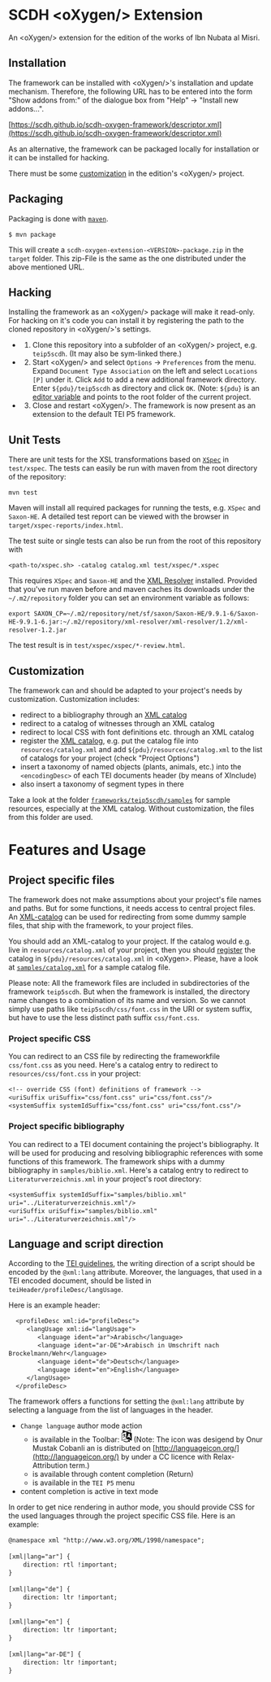 # SCDH &lt;oXygen/> Extension #

An &lt;oXygen/> extension for the edition of the works of Ibn Nubata
al Misri.

## Installation

The framework can be installed with &lt;oXygen/>'s installation and
update mechanism. Therefore, the following URL has to be entered into
the form "Show addons from:" of the dialogue box from "Help" -> "Install
new addons...".

[https://scdh.github.io/scdh-oxygen-framework/descriptor.xml](https://scdh.github.io/scdh-oxygen-framework/descriptor.xml)

As an alternative, the framework can be packaged locally for
installation or it can be installed for hacking.

There must be some [customization](#customization) in the edition's
&lt;oXygen/> project.

## Packaging

Packaging is done with [`maven`](https://maven.apache.org/).

	$ mvn package
	
This will create a `scdh-oxygen-extension-<VERSION>-package.zip` in
the `target` folder. This zip-File is the same as the one distributed
under the above mentioned URL.

## Hacking

Installing the framework as an &lt;oXygen/> package will make it
read-only. For hacking on it's code you can install it by registering
the path to the cloned repository in &lt;oXygen/>'s settings.

- 1) Clone this repository into a subfolder of an &lt;oXygen/>
  project, e.g. `teip5scdh`. (It may also be sym-linked there.)

- 2) Start &lt;oXygen/> and select `Options` -> `Preferences` from the
  menu. Expand `Document Type Association` on the left and select
  `Locations [P]` under it. Click `Add` to add a new additional
  framework directory.  Enter `${pdu}/teip5scdh` as directory and click
  `OK`. (Note: `${pdu}` is an [editor
  variable](https://www.oxygenxml.com/doc/versions/22.1/ug-editor/topics/editor-variables.html)
  and points to the root folder of the current project.
  
- 3) Close and restart &lt;oXygen/>. The framework is now present as an
  extension to the default TEI P5 framework.


## Unit Tests

There are unit tests for the XSL transformations based on
[`XSpec`](https://github.com/xspec/xspec) in `test/xspec`. The tests
can easily be run with maven from the root directory of the
repository:

	mvn test

Maven will install all required packages for running the tests,
e.g. `XSpec` and `Saxon-HE`. A detailed test report can be viewed with
the browser in `target/xspec-reports/index.html`.

The test suite or single tests can also be run from the root of this
repository with

	<path-to/xspec.sh> -catalog catalog.xml test/xspec/*.xspec

This requires `XSpec` and `Saxon-HE` and the [XML
Resolver](https://mvnrepository.com/artifact/xml-resolver/xml-resolver)
installed. Provided that you've run maven before and maven caches its
downloads under the `~/.m2/repository` folder you can set an
environment variable as follows:

	export SAXON_CP=~/.m2/repository/net/sf/saxon/Saxon-HE/9.9.1-6/Saxon-HE-9.9.1-6.jar:~/.m2/repository/xml-resolver/xml-resolver/1.2/xml-resolver-1.2.jar

The test result is in `test/xspec/xspec/*-review.html`.

## Customization ##

The framework can and should be adapted to your project's needs by
customization. Customization includes:

- redirect to a bibliography through an [XML
  catalog](https://www.oxygenxml.com/doc/versions/23.1/ug-editor/topics/using-XML-Catalogs.html#using-XML-Catalogs)
- redirect to a catalog of witnesses through an XML catalog 
- redirect to local CSS with font definitions etc. through an XML
  catalog
- register the [XML
  catalog](https://www.oxygenxml.com/doc/versions/23.1/ug-editor/topics/preferences-xml-catalog.html#preferences-xml-catalog),
  e.g. put the catalog file into `resources/catalog.xml` and add
  `${pdu}/resources/catalog.xml` to the list of catalogs for your
  project (check "Project Options")
- insert a taxonomy of named objects (plants, animals, etc.) into the
  `<encodingDesc>` of each TEI documents header (by means of XInclude)
- also insert a taxonomy of segment types in there


Take a look at the folder
[`frameworks/teip5scdh/samples`](frameworks/teip5scdh/samples) for
sample resources, especially at the XML catalog. Without
customization, the files from this folder are used.

# Features and Usage #

## Project specific files ##

The framework does not make assumptions about your project's file
names and paths. But for some functions, it needs access to central
project files. An
[XML-catalog](https://www.oxygenxml.com/doc/versions/23.1/ug-editor/topics/using-XML-Catalogs.html?hl=xml%2Ccatalog)
can be used for redirecting from some dummy sample files, that ship
with the framework, to your project files.

You should add an XML-catalog to your project. If the catalog would
e.g. live in `resources/catalog.xml` of your project, then you should
[register](https://www.oxygenxml.com/doc/versions/23.1/ug-editor/topics/preferences-xml-catalog.html#preferences-xml-catalog)
the catalog in `${pdu}/resources/catalog.xml` in &lt;oXygen>. Please,
have a look at
[`samples/catalog.xml`](framework/teip5scdh/samples/catalog.xml) for a
sample catalog file.

Please note: All the framework files are included in subdirectories of
the framework `teip5scdh`. But when the framework is installed, the
directory name changes to a combination of its name and version. So we
cannot simply use paths like `teip5scdh/css/font.css` in the URI or
system suffix, but have to use the less distinct path suffix
`css/font.css`.

### Project specific CSS ###

You can redirect to an CSS file by redirecting the frameworkfile
`css/font.css` as you need. Here's a catalog entry to redirect to
`resources/css/font.css` in your project:

```{xml}
<!-- override CSS (font) definitions of framework -->
<uriSuffix uriSuffix="css/font.css" uri="css/font.css"/>
<systemSuffix systemIdSuffix="css/font.css" uri="css/font.css"/>
```

### Project specific bibliography ###

You can redirect to a TEI document containing the project's
bibliography. It will be used for producing and resolving
bibliographic references with some functions of this framework. The
framework ships with a dummy bibliography in
`samples/biblio.xml`. Here's a catalog entry to redirect to
`Literaturverzeichnis.xml` in your project's root directory:

```{xml}
<systemSuffix systemIdSuffix="samples/biblio.xml" uri="../Literaturverzeichnis.xml"/>
<uriSuffix uriSuffix="samples/biblio.xml" uri="../Literaturverzeichnis.xml"/>
```

## Language and script direction ##

According to the [TEI
guidelines](https://www.tei-c.org/release/doc/tei-p5-doc/de/html/WD.html#WDWM),
the writing direction of a script should be encoded by the `@xml:lang`
attribute. Moreover, the languages, that used in a TEI encoded
document, should be listed in `teiHeader/profileDesc/langUsage`.

Here is an example header:

```{xml}
  <profileDesc xml:id="profileDesc">
	 <langUsage xml:id="langUsage">
		<language ident="ar">Arabisch</language>
		<language ident="ar-DE">Arabisch in Umschrift nach Brockelmann/Wehr</language>
		<language ident="de">Deutsch</language>
		<language ident="en">English</language>
	 </langUsage>
  </profileDesc>
```

The framework offers a functions for setting the `@xml:lang` attribute
by selecting a language from the list of languages in the header.

- `Change language` author mode action 
  - is available in the Toolbar:
	![languageicon](frameworks/teip5scdh/images/lang-24.png) (Note:
	The icon was desigend by Onur Mustak Cobanli an is distributed on
	[http://languageicon.org/](http://languageicon.org/) by under a CC
	licence with Relax-Attribution term.)
  - is available through content completion (Return)
  - is available in the `TEI P5` menu
- content completion is active in text mode

In order to get nice rendering in author mode, you should provide CSS
for the used languages through the project specific CSS file. Here is
an example:

```{css}
@namespace xml "http://www.w3.org/XML/1998/namespace";

[xml|lang="ar"] {
    direction: rtl !important;
}

[xml|lang="de"] {
    direction: ltr !important;
}

[xml|lang="en"] {
    direction: ltr !important;
}

[xml|lang="ar-DE"] {
    direction: ltr !important;
}
```

